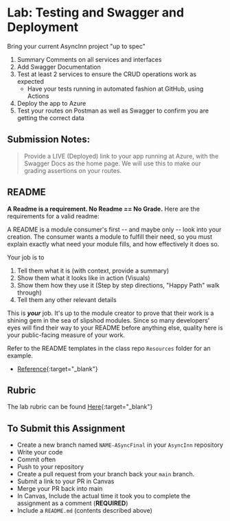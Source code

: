 # Lab: Testing and Swagger and Deployment

Bring your current AsyncInn project "up to spec"

1. Summary Comments on all services and interfaces
1. Add Swagger Documentation
1. Test at least 2 services to ensure the CRUD operations work as expected
   - Have your tests running in automated fashion at GitHub, using Actions
1. Deploy the app to Azure
1. Test your routes on Postman as well as Swagger to confirm you are getting the correct data

## Submission Notes:

> Provide a LIVE (Deployed) link to your app running at Azure, with the Swagger Docs as the home page. We will use this to make our grading assertions on your routes.

## README

**A Readme is a requirement. No Readme == No Grade.**
Here are the requirements for a valid readme:

A README is a module consumer's first -- and maybe only -- look into your creation. The consumer wants a module to fulfill their need, so you must explain exactly what need your module fills, and how effectively it does so.

Your job is to

1. Tell them what it is (with context, provide a summary)
1. Show them what it looks like in action (Visuals)
1. Show them how they use it (Step by step directions, "Happy Path" walk through)
1. Tell them any other relevant details

This is ***your*** job. It's up to the module creator to prove that their work is a shining gem in the sea of slipshod modules. Since so many developers' eyes will find their way to your README before anything else, quality here is your public-facing measure of your work.

Refer to the README templates in the class repo `Resources` folder for an example.

- [Reference](https://github.com/noffle/art-of-readme){:target="_blank"}

## Rubric

The lab rubric can be found [Here](../../resources/rubric){:target="_blank"}

## To Submit this Assignment

- Create a new branch named `NAME-ASyncFinal` in your `AsyncInn` repository
- Write your code
- Commit often
- Push to your repository
- Create a pull request from your branch back your `main` branch.
- Submit a link to your PR in Canvas
- Merge your PR back into main
- In Canvas, Include the actual time it took you to complete the assignment as a comment (**REQUIRED**)
- Include a `README.md` (contents described above)
